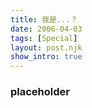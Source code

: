 ```yaml
---
title: 我是...？
date: 2006-04-03
tags: [Special]
layout: post.njk
show_intro: true
---
```


### placeholder